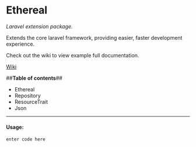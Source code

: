 # **Ethereal** #

*Laravel extension package.*

Extends the core laravel framework, providing easier, faster development experience.

Check out the wiki to view example full documentation.

[Wiki](docs/readme)

##**Table of contents**##

 - Ethereal
 - Repository
 - ResourceTrait
 - Json

----------


#### **Usage:** ####

    enter code here

